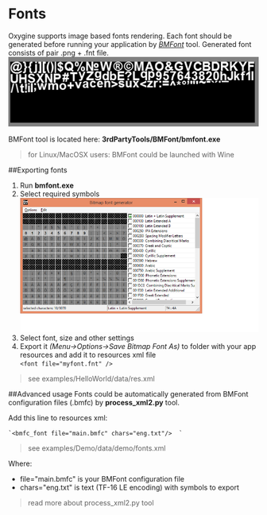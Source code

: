 # Fonts
Oxygine supports image based fonts rendering.
Each font should be generated before running your application by *[BMFont](http://www.angelcode.com/products/bmfont/)* tool.
Generated font consists of pair .png + .fnt file.
![font example](img/font.png)

BMFont tool is located here:
**3rdPartyTools/BMFont/bmfont.exe**
> for Linux/MacOSX users: BMFont could be launched with Wine


##Exporting fonts
1. Run **bmfont.exe**
2. Select required symbols
![](img/bmfont.png)
3. Select font, size and other settings
4. Export it *(Menu->Options->Save Bitmap Font As)* to folder with your app resources and add it to resources xml file	
	`<font file="myfont.fnt" />`
> see examples/HelloWorld/data/res.xml


##Advanced usage
Fonts could be automatically generated from BMFont configuration files (.bmfc) by **process_xml2.py** tool.

Add this line to resources xml:

    `<bmfc_font file="main.bmfc" chars="eng.txt"/>	`
> see examples/Demo/data/demo/fonts.xml

Where:

- file="main.bmfc" is your BMFont configuration file
- chars="eng.txt" is text (TF-16 LE encoding) with symbols to export


> read more about process_xml2.py tool